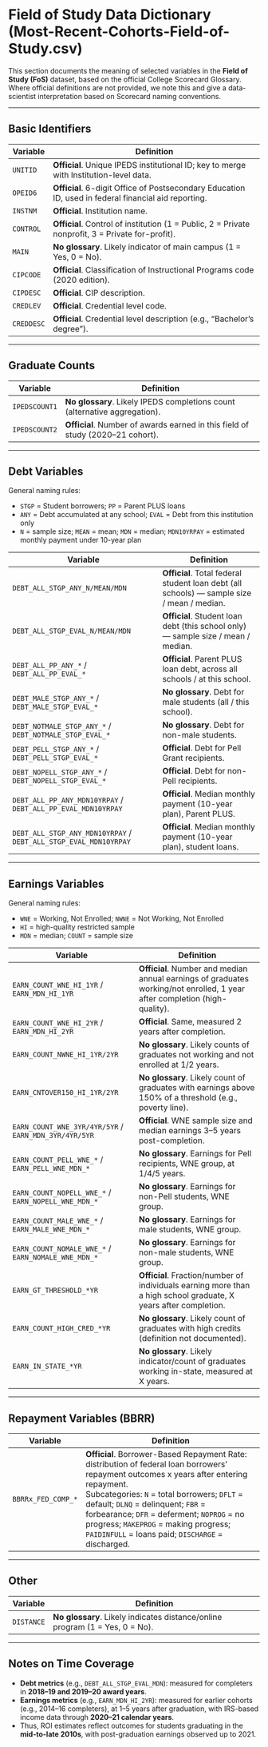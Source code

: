 # Field of Study Data Dictionary (Most-Recent-Cohorts-Field-of-Study.csv)

This section documents the meaning of selected variables in the **Field of Study (FoS)** dataset, based on the official College Scorecard Glossary.  
Where official definitions are not provided, we note this and give a data-scientist interpretation based on Scorecard naming conventions.

---

## Basic Identifiers
| Variable   | Definition |
|------------|------------|
| `UNITID`   | **Official**. Unique IPEDS institutional ID; key to merge with Institution-level data. |
| `OPEID6`   | **Official**. 6-digit Office of Postsecondary Education ID, used in federal financial aid reporting. |
| `INSTNM`   | **Official**. Institution name. |
| `CONTROL`  | **Official**. Control of institution (1 = Public, 2 = Private nonprofit, 3 = Private for-profit). |
| `MAIN`     | **No glossary**. Likely indicator of main campus (1 = Yes, 0 = No). |
| `CIPCODE`  | **Official**. Classification of Instructional Programs code (2020 edition). |
| `CIPDESC`  | **Official**. CIP description. |
| `CREDLEV`  | **Official**. Credential level code. |
| `CREDDESC` | **Official**. Credential level description (e.g., “Bachelor’s degree”). |

---

## Graduate Counts
| Variable       | Definition |
|----------------|------------|
| `IPEDSCOUNT1`  | **No glossary**. Likely IPEDS completions count (alternative aggregation). |
| `IPEDSCOUNT2`  | **Official**. Number of awards earned in this field of study (2020–21 cohort). |

---

## Debt Variables
General naming rules:  
- `STGP` = Student borrowers; `PP` = Parent PLUS loans  
- `ANY` = Debt accumulated at any school; `EVAL` = Debt from this institution only  
- `N` = sample size; `MEAN` = mean; `MDN` = median; `MDN10YRPAY` = estimated monthly payment under 10-year plan

| Variable | Definition |
|----------|------------|
| `DEBT_ALL_STGP_ANY_N/MEAN/MDN` | **Official**. Total federal student loan debt (all schools) — sample size / mean / median. |
| `DEBT_ALL_STGP_EVAL_N/MEAN/MDN` | **Official**. Student loan debt (this school only) — sample size / mean / median. |
| `DEBT_ALL_PP_ANY_*` / `DEBT_ALL_PP_EVAL_*` | **Official**. Parent PLUS loan debt, across all schools / at this school. |
| `DEBT_MALE_STGP_ANY_*` / `DEBT_MALE_STGP_EVAL_*` | **No glossary**. Debt for male students (all / this school). |
| `DEBT_NOTMALE_STGP_ANY_*` / `DEBT_NOTMALE_STGP_EVAL_*` | **No glossary**. Debt for non-male students. |
| `DEBT_PELL_STGP_ANY_*` / `DEBT_PELL_STGP_EVAL_*` | **Official**. Debt for Pell Grant recipients. |
| `DEBT_NOPELL_STGP_ANY_*` / `DEBT_NOPELL_STGP_EVAL_*` | **Official**. Debt for non-Pell recipients. |
| `DEBT_ALL_PP_ANY_MDN10YRPAY` / `DEBT_ALL_PP_EVAL_MDN10YRPAY` | **Official**. Median monthly payment (10-year plan), Parent PLUS. |
| `DEBT_ALL_STGP_ANY_MDN10YRPAY` / `DEBT_ALL_STGP_EVAL_MDN10YRPAY` | **Official**. Median monthly payment (10-year plan), student loans. |

---

## Earnings Variables
General naming rules:  
- `WNE` = Working, Not Enrolled; `NWNE` = Not Working, Not Enrolled  
- `HI` = high-quality restricted sample  
- `MDN` = median; `COUNT` = sample size

| Variable | Definition |
|----------|------------|
| `EARN_COUNT_WNE_HI_1YR` / `EARN_MDN_HI_1YR` | **Official**. Number and median annual earnings of graduates working/not enrolled, 1 year after completion (high-quality). |
| `EARN_COUNT_WNE_HI_2YR` / `EARN_MDN_HI_2YR` | **Official**. Same, measured 2 years after completion. |
| `EARN_COUNT_NWNE_HI_1YR/2YR` | **No glossary**. Likely counts of graduates not working and not enrolled at 1/2 years. |
| `EARN_CNTOVER150_HI_1YR/2YR` | **No glossary**. Likely count of graduates with earnings above 150% of a threshold (e.g., poverty line). |
| `EARN_COUNT_WNE_3YR/4YR/5YR` / `EARN_MDN_3YR/4YR/5YR` | **Official**. WNE sample size and median earnings 3–5 years post-completion. |
| `EARN_COUNT_PELL_WNE_*` / `EARN_PELL_WNE_MDN_*` | **No glossary**. Earnings for Pell recipients, WNE group, at 1/4/5 years. |
| `EARN_COUNT_NOPELL_WNE_*` / `EARN_NOPELL_WNE_MDN_*` | **No glossary**. Earnings for non-Pell students, WNE group. |
| `EARN_COUNT_MALE_WNE_*` / `EARN_MALE_WNE_MDN_*` | **No glossary**. Earnings for male students, WNE group. |
| `EARN_COUNT_NOMALE_WNE_*` / `EARN_NOMALE_WNE_MDN_*` | **No glossary**. Earnings for non-male students, WNE group. |
| `EARN_GT_THRESHOLD_*YR` | **Official**. Fraction/number of individuals earning more than a high school graduate, X years after completion. |
| `EARN_COUNT_HIGH_CRED_*YR` | **No glossary**. Likely count of graduates with high credits (definition not documented). |
| `EARN_IN_STATE_*YR` | **No glossary**. Likely indicator/count of graduates working in-state, measured at X years. |

---

## Repayment Variables (BBRR)
| Variable | Definition |
|----------|------------|
| `BBRRx_FED_COMP_*` | **Official**. Borrower-Based Repayment Rate: distribution of federal loan borrowers’ repayment outcomes x years after entering repayment. <br>Subcategories: `N` = total borrowers; `DFLT` = default; `DLNQ` = delinquent; `FBR` = forbearance; `DFR` = deferment; `NOPROG` = no progress; `MAKEPROG` = making progress; `PAIDINFULL` = loans paid; `DISCHARGE` = discharged. |

---

## Other
| Variable | Definition |
|----------|------------|
| `DISTANCE` | **No glossary**. Likely indicates distance/online program (1 = Yes, 0 = No). |

---

## Notes on Time Coverage
- **Debt metrics** (e.g., `DEBT_ALL_STGP_EVAL_MDN`): measured for completers in **2018–19 and 2019–20 award years**.  
- **Earnings metrics** (e.g., `EARN_MDN_HI_2YR`): measured for earlier cohorts (e.g., 2014–16 completers), at 1–5 years after graduation, with IRS-based income data through **2020–21 calendar years**.  
- Thus, ROI estimates reflect outcomes for students graduating in the **mid-to-late 2010s**, with post-graduation earnings observed up to 2021.

